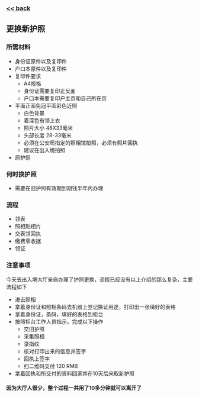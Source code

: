 ###  [<< back](./index.md)
## 更换新护照
### 所需材料
- 身份证原件以及复印件
- 户口本原件以及复印件
- 复印件要求
  -  A4规格
  -  身份证需要复印正反面
  -  户口本需要复印户主页和自己所在页
- 平面正面免冠平面彩色近照
  -  白色背景
  -  着深色有领上衣
  -  照片大小 48X33毫米 
  -  头部长度 28-33毫米
  -  必须在公安局指定的照相馆拍照，必须有照片回执 
  -  建议在出入境拍照
 - 原护照
### 何时换护照
-  需要在旧护照有效期到期钱半年内办理
### 流程
- 领表
- 照相贴相片
- 交表领回执
- 缴费零收据
- 领证
### 注意事项
今天去出入境大厅亲自办理了护照更换，流程已经没有以上介绍的那么复杂，主要流程如下
- 进去照相
- 拿着身份证和照相条码去机器上登记换证用途，打印出一张填好的表格
- 拿着身份证，条码，填好的表格到柜台
- 按照柜台工作人员指示，完成以下操作
  -  交旧护照
  -  采集照相
  -  录指纹
  -  核对打印出来的信息并签字
  -  回执上签字
  -  扫二维码支付 120 RMB
- 拿着回执和所交付的资料回家并在10天后来取新护照
#### 因为大厅人很少，整个过程一共用了10多分钟就可以离开了
